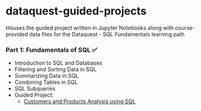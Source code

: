# dataquest-guided-projects
Houses the guided project written in Jupyter Notebooks along with course-provided data files for the Dataquest - SQL Fundamentals learning path

### Part 1: Fundamentals of SQL ✅
- Introduction to SQL and Databases
- Filtering and Sorting Data in SQL
- Summarizing Data in SQL
- Combining Tables in SQL
- SQL Subqueries
- Guided Project:
  - [Customers and Products Analysis using SQL](https://github.com/marilynyi/dataquest-sql-fundamentals) 